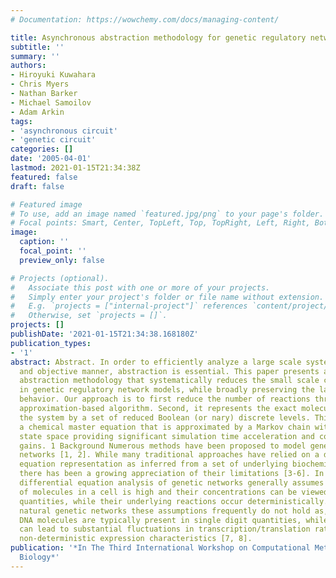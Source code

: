```yaml
---
# Documentation: https://wowchemy.com/docs/managing-content/

title: Asynchronous abstraction methodology for genetic regulatory networks
subtitle: ''
summary: ''
authors:
- Hiroyuki Kuwahara
- Chris Myers
- Nathan Barker
- Michael Samoilov
- Adam Arkin
tags:
- 'asynchronous circuit'
- 'genetic circuit'
categories: []
date: '2005-04-01'
lastmod: 2021-01-15T21:34:38Z
featured: false
draft: false

# Featured image
# To use, add an image named `featured.jpg/png` to your page's folder.
# Focal points: Smart, Center, TopLeft, Top, TopRight, Left, Right, BottomLeft, Bottom, BottomRight.
image:
  caption: ''
  focal_point: ''
  preview_only: false

# Projects (optional).
#   Associate this post with one or more of your projects.
#   Simply enter your project's folder or file name without extension.
#   E.g. `projects = ["internal-project"]` references `content/project/deep-learning/index.md`.
#   Otherwise, set `projects = []`.
projects: []
publishDate: '2021-01-15T21:34:38.168180Z'
publication_types:
- '1'
abstract: Abstract. In order to efficiently analyze a large scale system in an automated
  and objective manner, abstraction is essential. This paper presents an automated
  abstraction methodology that systematically reduces the small scale complexity found
  in genetic regulatory network models, while broadly preserving the large scale system
  behavior. Our approach is to first reduce the number of reactions through a quasisteady-state
  approximation-based algorithm. Second, it represents the exact molecular state of
  the system by a set of reduced Boolean (or nary) discrete levels. This results in
  a chemical master equation that is approximated by a Markov chain with a much smaller
  state space providing significant simulation time acceleration and computability
  gains. 1 Background Numerous methods have been proposed to model genetic regulatory
  networks [1, 2]. While many traditional approaches have relied on a differential
  equation representation as inferred from a set of underlying biochemical reactions,
  there has been a growing appreciation of their limitations [3-6]. In particular,
  differential equation analysis of genetic networks generally assumes that the number
  of molecules in a cell is high and their concentrations can be viewed as continuous
  quantities, while their underlying reactions occur deterministically. However, in
  natural genetic networks these assumptions frequently do not hold as, for example,
  DNA molecules are typically present in single digit quantities, while some promoters
  can lead to substantial fluctuations in transcription/translation rates and essentially
  non-deterministic expression characteristics [7, 8].
publication: '*In The Third International Workshop on Computational Methods in Systems
  Biology*'
---
```

